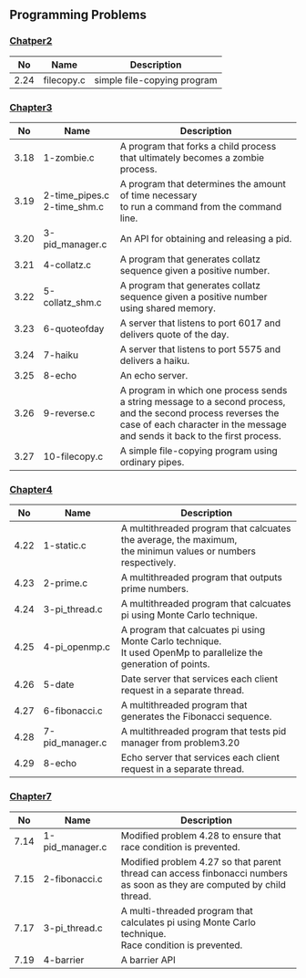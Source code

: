 ## Programming Problems

### [Chatper2](https://github.com/chaebum-kim/os-projects/tree/master/os_problems/chapter2)
| No | Name | Description |
|---|---|---|
|2.24|filecopy.c|simple file-copying program |

### [Chapter3](https://github.com/chaebum-kim/os-projects/tree/master/os_problems/chapter3)
| No | Name | Description |
|---|---|---|
|3.18|1-zombie.c|A program that forks a child process that ultimately becomes a zombie process.|
|3.19|2-time_pipes.c <br>2-time_shm.c|A program that determines the amount of time necessary <br>to run a command from the command line.|
|3.20|3-pid_manager.c|An API for obtaining and releasing a pid.|
|3.21|4-collatz.c|A program that generates collatz sequence given a positive number.|
|3.22|5-collatz_shm.c|A program that generates collatz sequence given a positive number using shared memory.|
|3.23|6-quoteofday|A server that listens to port 6017 and delivers quote of the day.|
|3.24|7-haiku|A server that listens to port 5575 and delivers a haiku.|
|3.25|8-echo|An echo server.|
|3.26|9-reverse.c| A program in which one process sends a string message to a second process, <br> and the second process reverses the case of each character in the message <br> and sends it back to the first process.|
|3.27|10-filecopy.c|A simple file-copying program using ordinary pipes.|

### [Chapter4](https://github.com/chaebum-kim/os-projects/tree/master/os_problems/chapter4)
| No | Name | Description |
|---|---|---|
|4.22|1-static.c|A multithreaded program that calcuates the average, the maximum, <br>the minimun values or numbers respectively.|
|4.23|2-prime.c|A multithreaded program that outputs prime numbers.|
|4.24|3-pi_thread.c|A multithreaded program that calcuates pi using Monte Carlo technique.|
|4.25|4-pi_openmp.c|A program that calcuates pi using Monte Carlo technique. <br>It used OpenMp to parallelize the generation of points.|
|4.26|5-date|Date server that services each client request in a separate thread.|
|4.27|6-fibonacci.c|A multithreaded program that generates the Fibonacci sequence.|
|4.28|7-pid_manager.c|A multithreaded program that tests pid manager from problem3.20|
|4.29|8-echo|Echo server that services each client request in a separate thread.|

### [Chapter7](https://github.com/chaebum-kim/os-projects/tree/master/os_problems/chapter7)
| No | Name | Description |
|---|---|---|
|7.14|1-pid_manager.c|Modified problem 4.28 to ensure that race condition is prevented.|
|7.15|2-fibonacci.c|Modified problem 4.27 so that parent thread can access finbonacci numbers <br>as soon as they are computed by child thread.|
|7.17|3-pi_thread.c|A multi-threaded program that calculates pi using Monte Carlo technique. <br>Race condition is prevented.|
|7.19|4-barrier|A barrier API|
